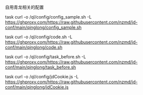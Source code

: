 自用青龙相关的配置

task curl -o /ql/config/config_sample.sh -L https://ghproxy.com/https://raw.githubusercontent.com/nzmd/jd-conf/main/qinglong/config_sample.sh

task curl -o /ql/config/code.sh -L https://ghproxy.com/https://raw.githubusercontent.com/nzmd/jd-conf/main/qinglong/code.sh

task curl -o /ql/config/task_before.sh -L https://ghproxy.com/https://raw.githubusercontent.com/nzmd/jd-conf/main/qinglong/task_before.sh

task curl -o /ql/config/jdCookie.js -L https://ghproxy.com/https://raw.githubusercontent.com/nzmd/jd-conf/main/qinglong/jdCookie.js
